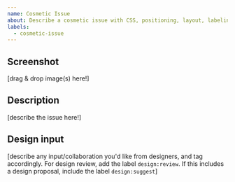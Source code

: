 ```yaml
---
name: Cosmetic Issue
about: Describe a cosmetic issue with CSS, positioning, layout, labeling, or similar
labels:
  - cosmetic-issue
---
```


## Screenshot

[drag & drop image(s) here!]

## Description

[describe the issue here!]

## Design input
[describe any input/collaboration you'd like from designers, and
tag accordingly. For design review, add the
label `design:review`. If this includes a design proposal,
include the label `design:suggest`]
